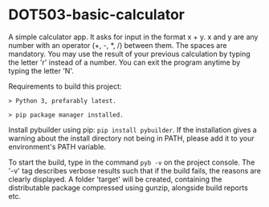 # DOT503-basic-calculator

A simple calculator app. 
It asks for input in the format x + y. 
x and y are any number with an operator (+, -, *, /) between them. The spaces are mandatory.
You may use the result of your previous calculation by typing the letter 'r' instead of a number.
You can exit the program anytime by typing the letter 'N'.

Requirements to build this project: 

    > Python 3, prefarably latest.

    > pip package manager installed.

Install pybuilder using pip: `pip install pybuilder`.
If the installation gives a warning about the install directory not being in PATH, please add it to your environment's PATH variable.

To start the build, type in the command `pyb -v` on the project console.
The '-v' tag describes verbose results such that if the build fails, the reasons are clearly displayed.
A folder 'target' will be created, containing the distributable package compressed using gunzip, alongside build reports etc.